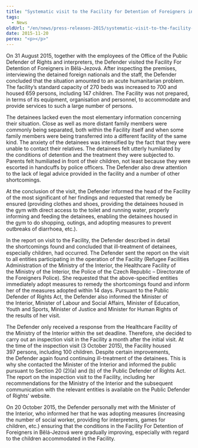 ```yaml
---
title: "Systematic visit to the Facility for Detention of Foreigners in Bělá-Jezová"
tags:
  - News
oldUrl: "/en/news/press-releases-2015/systematic-visit-to-the-facility-for-detention-of-foreigners-in-bela-jezova/"
date: 2015-11-20
perex: "<p></p>"
---
```


<!-- imported from the old website -->

<p>On 31 August 2015, together with the employees of the Office of the Public Defender of Rights and interpreters, the Defender visited the Facility For Detention of Foreigners in Bělá-Jezová. After inspecting the premises, interviewing the detained foreign nationals and the staff, the Defender concluded that the situation amounted to an acute humanitarian problem. The facility’s standard capacity of 270 beds was increased to 700 and housed 659 persons, including 147 children. The Facility was not prepared, in terms of its equipment, organisation and personnel, to accommodate and provide services to such a large number of persons. </p> <p>The detainees lacked even the most elementary information concerning their situation. Close as well as more distant family members were commonly being separated, both within the Facility itself and when some family members were being transferred into a different facility of the same kind. The anxiety of the detainees was intensified by the fact that they were unable to contact their relatives. The detainees felt utterly humiliated by the conditions of detention and the treatment they were subjected to. Parents felt humiliated in front of their children, not least because they were escorted in handcuffs by police officers. The Defender also drew attention to the lack of legal advice provided in the facility and a number of other shortcomings.</p> <p>At the conclusion of the visit, the Defender informed the head of the Facility of the most significant of her findings and requested that remedy be ensured (providing clothes and shoes, providing the detainees housed in the gym with direct access to the toilet and running water, properly informing and feeding the detainees, enabling the detainees housed in the gym to do shopping, outings, and adopting measures to prevent outbreaks of diarrhoea, etc.).</p> <p>In the report on visit to the Facility, the Defender described in detail the shortcomings found and concluded that ill-treatment of detainees, especially children, had occurred. The Defender sent the report on the visit to all entities participating in the operation of the Facility (Refugee Facilities Administration of the Ministry of the Interior, the Healthcare Facility of the Ministry of the Interior, the Police of the Czech Republic – Directorate of the Foreigners Police). She requested that the above-specified entities immediately adopt measures to remedy the shortcomings found and inform her of the measures adopted within 14 days. Pursuant to the Public Defender of Rights Act, the Defender also informed the Minister of the Interior, Minister of Labour and Social Affairs, Minister of Education, Youth and Sports, Minister of Justice and Minister for Human Rights of the results of her visit. </p> <p>The Defender only received a response from the Healthcare Facility of the Ministry of the Interior within the set deadline. Therefore, she decided to carry out an inspection visit in the Facility a month after the initial visit. At the time of the inspection visit (3 October 2015), the Facility housed 397 persons, including 100 children. Despite certain improvements, the Defender again found continuing ill-treatment of the detainees. This is why she contacted the Minister of the Interior and informed the public pursuant to Section 20 (2)(a) and (b) of the Public Defender of Rights Act. The report on the inspection visit to the Facility, including her recommendations for the Ministry of the Interior and the subsequent communication with the relevant entities is available on the Public Defender of Rights’ website. </p> <p>On 20 October 2015, the Defender personally met with the Minister of the Interior, who informed her that he was adopting measures (increasing the number of social worker, providing for interpreters, games for children, etc.) ensuring that the conditions in the Facility For Detention of Foreigners in Bělá-Jezová were gradually improving, especially with regard to the children accommodated in the Facility.</p>
